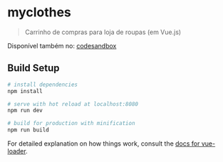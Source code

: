 # myclothes

> Carrinho de compras para loja de roupas (em Vue.js)

Disponível também no: [codesandbox](https://codesandbox.io/s/autumn-brook-sce9w?file=/index.html)

## Build Setup

``` bash
# install dependencies
npm install

# serve with hot reload at localhost:8080
npm run dev

# build for production with minification
npm run build
```

For detailed explanation on how things work, consult the [docs for vue-loader](http://vuejs.github.io/vue-loader).
